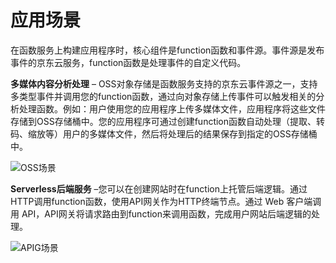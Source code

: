 # 应用场景

在函数服务上构建应用程序时，核心组件是function函数和事件源。事件源是发布事件的京东云服务，function函数是处理事件的自定义代码。

**多媒体内容分析处理** – OSS对象存储是函数服务支持的京东云事件源之一，支持多类型事件并调用您的function函数，通过向对象存储上传事件可以触发相关的分析处理函数。例如：用户使用您的应用程序上传多媒体文件，应用程序将这些文件存储到OSS存储桶中。您的应用程序可通过创建function函数自动处理（提取、转码、缩放等）用户的多媒体文件，然后将处理后的结果保存到指定的OSS存储桶中。

 ![OSS场景](https://github.com/jdcloudcom/cn/blob/functionservice/image/Elastic-Compute/functionservice/scenarios1.png)
 
**Serverless后端服务** –您可以在创建网站时在function上托管后端逻辑。通过HTTP调用function函数，使用API网关作为HTTP终端节点。通过 Web 客户端调用 API，API网关将请求路由到function来调用函数，完成用户网站后端逻辑的处理。

 ![APIG场景](https://github.com/jdcloudcom/cn/blob/functionservice/image/Elastic-Compute/functionservice/scenarios2.png)
